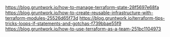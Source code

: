 
https://blog.gruntwork.io/how-to-manage-terraform-state-28f5697e68fa
https://blog.gruntwork.io/how-to-create-reusable-infrastructure-with-terraform-modules-25526d65f73d
https://blog.gruntwork.io/terraform-tips-tricks-loops-if-statements-and-gotchas-f739bbae55f9
https://blog.gruntwork.io/how-to-use-terraform-as-a-team-251bc1104973
